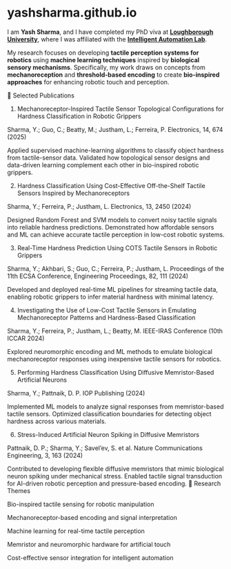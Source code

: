 # yashsharma.github.io
I am **Yash Sharma**, and I have completed my PhD viva at [**Loughborough University**](https://www.lboro.ac.uk/), where I was affiliated with the [**Intelligent Automation Lab**](https://www.lboro.ac.uk/research/intelligent-automation/).

My research focuses on developing **tactile perception systems for robotics** using **machine learning techniques** inspired by **biological sensory mechanisms**. Specifically, my work draws on concepts from **mechanoreception** and **threshold-based encoding** to create **bio-inspired approaches** for enhancing robotic touch and perception.

📘 Selected Publications
1. Mechanoreceptor-Inspired Tactile Sensor Topological Configurations for Hardness Classification in Robotic Grippers

Sharma, Y.; Guo, C.; Beatty, M.; Justham, L.; Ferreira, P.
Electronics, 14, 674 (2025)

Applied supervised machine-learning algorithms to classify object hardness from tactile-sensor data.
Validated how topological sensor designs and data-driven learning complement each other in bio-inspired robotic grippers.

2. Hardness Classification Using Cost-Effective Off-the-Shelf Tactile Sensors Inspired by Mechanoreceptors

Sharma, Y.; Ferreira, P.; Justham, L.
Electronics, 13, 2450 (2024)

Designed Random Forest and SVM models to convert noisy tactile signals into reliable hardness predictions.
Demonstrated how affordable sensors and ML can achieve accurate tactile perception in low-cost robotic systems.

3. Real-Time Hardness Prediction Using COTS Tactile Sensors in Robotic Grippers

Sharma, Y.; Akhbari, S.; Guo, C.; Ferreira, P.; Justham, L.
Proceedings of the 11th ECSA Conference, Engineering Proceedings, 82, 111 (2024)

Developed and deployed real-time ML pipelines for streaming tactile data, enabling robotic grippers to infer material hardness with minimal latency.

4. Investigating the Use of Low-Cost Tactile Sensors in Emulating Mechanoreceptor Patterns and Hardness-Based Classification

Sharma, Y.; Ferreira, P.; Justham, L.; Beatty, M.
IEEE-IRAS Conference (10th ICCAR 2024)

Explored neuromorphic encoding and ML methods to emulate biological mechanoreceptor responses using inexpensive tactile sensors for robotics.

5. Performing Hardness Classification Using Diffusive Memristor-Based Artificial Neurons

Sharma, Y.; Pattnaik, D. P.
IOP Publishing (2024)

Implemented ML models to analyze signal responses from memristor-based tactile sensors.
Optimized classification boundaries for detecting object hardness across various materials.

6. Stress-Induced Artificial Neuron Spiking in Diffusive Memristors

Pattnaik, D. P.; Sharma, Y.; Savel’ev, S. et al.
Nature Communications Engineering, 3, 163 (2024)

Contributed to developing flexible diffusive memristors that mimic biological neuron spiking under mechanical stress.
Enabled tactile signal transduction for AI-driven robotic perception and pressure-based encoding.
🔬 Research Themes

Bio-inspired tactile sensing for robotic manipulation

Mechanoreceptor-based encoding and signal interpretation

Machine learning for real-time tactile perception

Memristor and neuromorphic hardware for artificial touch

Cost-effective sensor integration for intelligent automation
